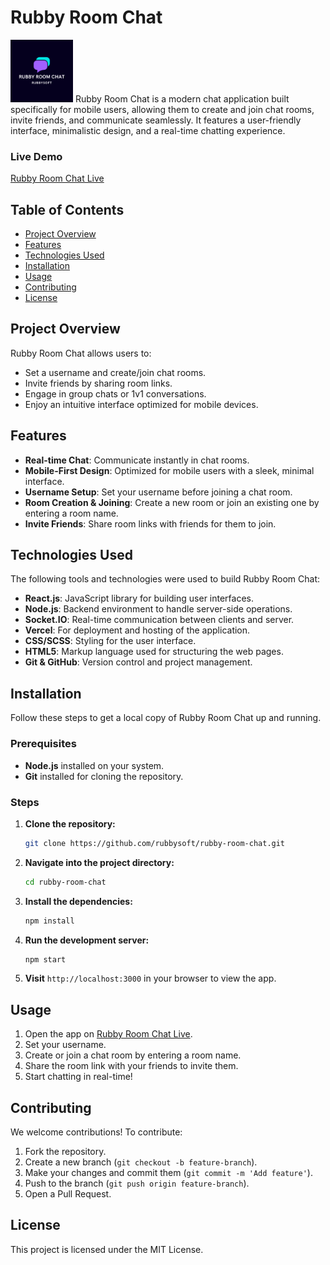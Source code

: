 
# Rubby Room Chat
<img src="public/2.png" height="100px" width="100px">
Rubby Room Chat is a modern chat application built specifically for mobile users, allowing them to create and join chat rooms, invite friends, and communicate seamlessly. It features a user-friendly interface, minimalistic design, and a real-time chatting experience.

### Live Demo
[Rubby Room Chat Live](https://rubbyroomchat.vercel.app)

## Table of Contents
- [Project Overview](#project-overview)
- [Features](#features)
- [Technologies Used](#technologies-used)
- [Installation](#installation)
- [Usage](#usage)
- [Contributing](#contributing)
- [License](#license)

## Project Overview

Rubby Room Chat allows users to:
- Set a username and create/join chat rooms.
- Invite friends by sharing room links.
- Engage in group chats or 1v1 conversations.
- Enjoy an intuitive interface optimized for mobile devices.

## Features
- **Real-time Chat**: Communicate instantly in chat rooms.
- **Mobile-First Design**: Optimized for mobile users with a sleek, minimal interface.
- **Username Setup**: Set your username before joining a chat room.
- **Room Creation & Joining**: Create a new room or join an existing one by entering a room name.
- **Invite Friends**: Share room links with friends for them to join.
  
## Technologies Used

The following tools and technologies were used to build Rubby Room Chat:

- **React.js**: JavaScript library for building user interfaces.
- **Node.js**: Backend environment to handle server-side operations.
- **Socket.IO**: Real-time communication between clients and server.
- **Vercel**: For deployment and hosting of the application.
- **CSS/SCSS**: Styling for the user interface.
- **HTML5**: Markup language used for structuring the web pages.
- **Git & GitHub**: Version control and project management.

## Installation

Follow these steps to get a local copy of Rubby Room Chat up and running.

### Prerequisites
- **Node.js** installed on your system.
- **Git** installed for cloning the repository.

### Steps
1. **Clone the repository:**
    ```bash
    git clone https://github.com/rubbysoft/rubby-room-chat.git
    ```

2. **Navigate into the project directory:**
    ```bash
    cd rubby-room-chat
    ```

3. **Install the dependencies:**
    ```bash
    npm install
    ```

4. **Run the development server:**
    ```bash
    npm start
    ```

5. **Visit** `http://localhost:3000` in your browser to view the app.

## Usage

1. Open the app on [Rubby Room Chat Live](https://rubbyroomchat.vercel.app).
2. Set your username.
3. Create or join a chat room by entering a room name.
4. Share the room link with your friends to invite them.
5. Start chatting in real-time!

## Contributing

We welcome contributions! To contribute:

1. Fork the repository.
2. Create a new branch (`git checkout -b feature-branch`).
3. Make your changes and commit them (`git commit -m 'Add feature'`).
4. Push to the branch (`git push origin feature-branch`).
5. Open a Pull Request.

## License

This project is licensed under the MIT License.
